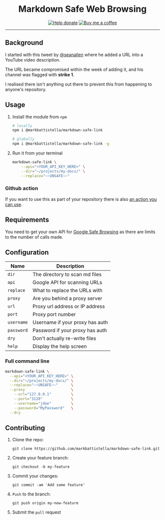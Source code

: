 <div align="center">

# Markdown Safe Web Browsing

[![Help donate](https://img.shields.io/badge/%20-@markbattistella-blue?logo=paypal)](https://www.paypal.me/markbattistella/6AUD)
[![Buy me a coffee](https://img.shields.io/badge/%20-buymeacoffee-black?logo=buy-me-a-coffee)](https://www.buymeacoffee.com/markbattistella)

---
</div>

## Background

I started with this tweet by [@seanallen](https://twitter.com/seanallen_dev/status/1332696819625844736) where he added a URL into a YouTube video description.

The URL became compromised within the week of adding it, and his channel was flagged with **strike 1**.

I realised there isn't anything out there to prevent this from happening to anyone's repository.

## Usage

1. Install the module from `npm`

    ```sh
    # locally
    npm i @markbattistella/markdown-safe-link

    # globally
    npm i @markbattistella/markdown-safe-link -g
    ```

1. Run it from your terminal

    ```sh
    markdown-safe-link \
        --api="<YOUR_API_KEY_HERE>" \
        --dir="~/projects/my-docs/" \
        --replace="~~UNSAFE~~"
    ```

### Github action

If you want to use this as part of your repository there is also [an action you can use](https://github.com/markbattistella/markdown-safe-link-action).

## Requirements

You need to get your own API for [Google Safe Browsing](https://developers.google.com/safe-browsing/) as there are limits to the number of calls made.

## Configuration

| Name       | Description                     |
|------------|---------------------------------|
| `dir`      | The directory to scan md files  |
| `api`      | Google API for scanning URLs    |
| `replace`  | What to replace the URLs with   |
| `proxy`    | Are you behind a proxy server   |
| `url`      | Proxy url address or IP address |
| `port`     | Proxy port number               |
| `username` | Username if your proxy has auth |
| `password` | Password if your proxy has auth |
| `dry`      | Don't actually re-write files   |
| `help`     | Display the help screen         |

### Full command line

```sh
markdown-safe-link \
  --api="<YOUR_API_KEY_HERE>" \
  --dir="~/projects/my-docs/" \
  --replace="~~UNSAFE~~"      \
  --proxy                     \
    --url="127.0.0.1"         \
    --port="3128"             \
    --username="jdoe"         \
    --password="MyPassword"   \
  --dry
```

## Contributing

1. Clone the repo:

    `git clone https://github.com/markbattistella/markdown-safe-link.git`

1. Create your feature branch:

    `git checkout -b my-feature`

1. Commit your changes:

    `git commit -am 'Add some feature'`

1. `Push` to the branch:

    `git push origin my-new-feature`

1. Submit the `pull` request
